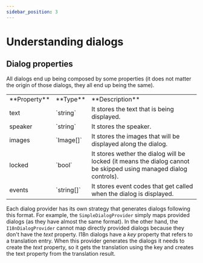```yaml
---
sidebar_position: 3
---
```


# Understanding dialogs

## Dialog properties

All dialogs end up being composed by some properties (it does not matter the origin of those dialogs, they all end up being the same).

<table>
    <tbody>
        <tr>
            <td>**Property**</td>
            <td>**Type**</td>
            <td>**Description**</td>
        </tr>
        <tr>
            <td>text</td>
            <td>`string`</td>
            <td>It stores the text that is being displayed.</td>
        </tr>
        <tr>
            <td>speaker</td>
            <td>`string`</td>
            <td>It stores the speaker.</td>
        </tr>
        <tr>
            <td>images</td>
            <td>`Image[]`</td>
            <td>It stores the images that will be displayed along the dialog.</td>
        </tr>
        <tr>
            <td>locked</td>
            <td>`bool`</td>
            <td>It stores wether the dialog will be locked (it means the dialog cannot be skipped using managed dialog controls).</td>
        </tr>
        <tr>
            <td>events</td>
            <td>`string[]`</td>
            <td>It stores event codes that get called when the dialog is displayed.</td>
        </tr>
    </tbody>
</table>

Each dialog provider has its own strategy that generates dialogs following this format. For example, the `SimpleDialogProvider` simply maps provided dialogs (as they have almost the same format). In the other hand, the `I18nDialogProvider` cannot map directly provided dialogs because they don't have the _text_ property. I18n dialogs have a _key_ property that refers to a translation entry. When this provider generates the dialogs it needs to create the _text_ property, so it gets the translation using the key and creates the text property from the translation result.
